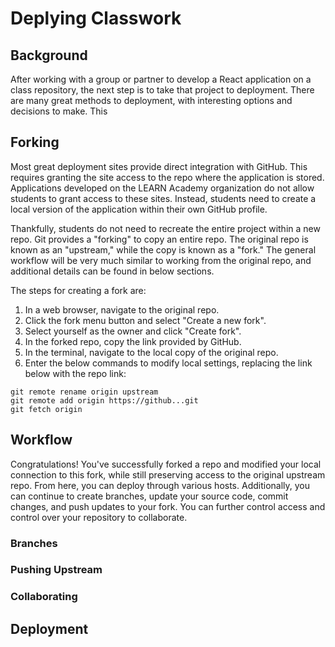 # Deplying Classwork

## Background
After working with a group or partner to develop a React application on a class repository, the next step is to take that project to deployment. There are many great methods to deployment, with interesting options and decisions to make. This 

## Forking
Most great deployment sites provide direct integration with GitHub. This requires granting the site access to the repo where the application is stored. Applications developed on the LEARN Academy organization do not allow students to grant access to these sites. Instead, students need to create a local version of the application within their own GitHub profile.

Thankfully, students do not need to recreate the entire project within a new repo. Git provides a "forking" to copy an entire repo. The original repo is known as an "upstream," while the copy is known as a "fork." The general workflow will be very much similar to working from the original repo, and additional details can be found in below sections.

The steps for creating a fork are:
1. In a web browser, navigate to the original repo.
1. Click the fork menu button and select "Create a new fork".
1. Select yourself as the owner and click "Create fork".
1. In the forked repo, copy the link provided by GitHub.
1. In the terminal, navigate to the local copy of the original repo.
1. Enter the below commands to modify local settings, replacing the link below with the repo link:

```
git remote rename origin upstream
git remote add origin https://github...git
git fetch origin
```

## Workflow
Congratulations! You've successfully forked a repo and modified your local connection to this fork, while still preserving access to the original upstream repo. From here, you can deploy through various hosts. Additionally, you can continue to create branches, update your source code, commit changes, and push updates to your fork. You can further control access and control over your repository to collaborate.

### Branches

### Pushing Upstream

### Collaborating

## Deployment